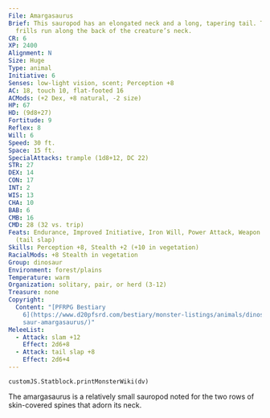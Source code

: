 ```yaml
---
File: Amargasaurus
Brief: This sauropod has an elongated neck and a long, tapering tail. Two spiny
  frills run along the back of the creature’s neck.
CR: 6
XP: 2400
Alignment: N
Size: Huge
Type: animal
Initiative: 6
Senses: low-light vision, scent; Perception +8
AC: 18, touch 10, flat-footed 16
ACMods: (+2 Dex, +8 natural, -2 size)
HP: 67
HD: (9d8+27)
Fortitude: 9
Reflex: 8
Will: 6
Speed: 30 ft.
Space: 15 ft.
SpecialAttacks: trample (1d8+12, DC 22)
STR: 27
DEX: 14
CON: 17
INT: 2
WIS: 13
CHA: 10
BAB: 6
CMB: 16
CMD: 28 (32 vs. trip)
Feats: Endurance, Improved Initiative, Iron Will, Power Attack, Weapon Focus
  (tail slap)
Skills: Perception +8, Stealth +2 (+10 in vegetation)
RacialMods: +8 Stealth in vegetation
Group: dinosaur
Environment: forest/plains
Temperature: warm
Organization: solitary, pair, or herd (3-12)
Treasure: none
Copyright:
  Content: "[PFRPG Bestiary
    6](https://www.d20pfsrd.com/bestiary/monster-listings/animals/dinosaur/dino\
    saur-amargasaurus/)"
MeleeList:
  - Attack: slam +12
    Effect: 2d6+8
  - Attack: tail slap +8
    Effect: 2d6+4
---
```

```dataviewjs
customJS.Statblock.printMonsterWiki(dv)
```
The amargasaurus is a relatively small sauropod noted for the two rows of skin-covered spines that adorn its neck.
